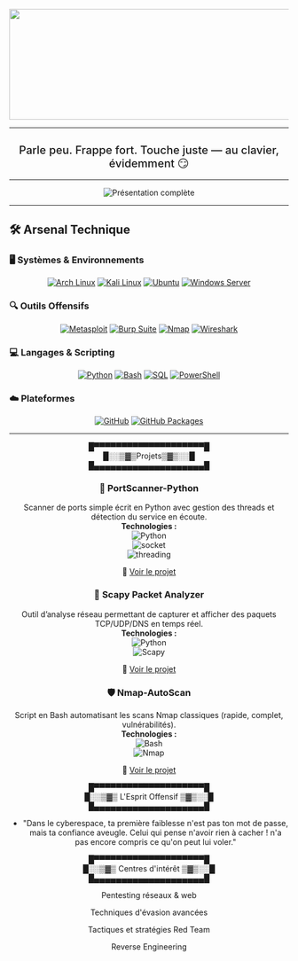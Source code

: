 <p align="center">
  <img src="Vidéo sans titre ‐ Réalisée avec Clipchamp.gif" width="800" height="200" />
</p>

---

<div align="center">
  <h2 style="font-size: 20px; font-weight: 500;">
    Parle peu. Frappe fort. Touche juste — au clavier, évidemment 😏
  </h2>
</div>

---



<p align="center">
  <img src="https://readme-typing-svg.herokuapp.com/?font=Consolas&size=30&duration=2500&pause=1500&color=FF0000&background=000000&center=true&vCenter=true&width=1050&height=150&lines=Salut+👋,+je+suis+Ilyass+Moussa;🎓+CYBERSÉCURITÉ+%7C+ÉTUDIANT+ORIENTÉ+OFFENSIF+%26+RED+TEAM" alt="Présentation complète" />
</p>


---


## 🛠️ Arsenal Technique

### 🖥️ Systèmes & Environnements
<div align="center">
  <a href="https://archlinux.org/" target="_blank"><img src="https://img.shields.io/badge/Arch_Linux-1793D1?style=for-the-badge&logo=arch-linux&logoColor=white" alt="Arch Linux"/></a>
  <a href="https://www.kali.org/" target="_blank"><img src="https://img.shields.io/badge/Kali_Linux-557C94?style=for-the-badge&logo=kali-linux&logoColor=white" alt="Kali Linux"/></a>
  <a href="https://ubuntu.com/" target="_blank"><img src="https://img.shields.io/badge/Ubuntu-E95420?style=for-the-badge&logo=ubuntu&logoColor=white" alt="Ubuntu"/></a>
  <a href="https://www.microsoft.com/windows/server" target="_blank"><img src="https://img.shields.io/badge/Windows_Server-0078D6?style=for-the-badge&logo=windows&logoColor=white" alt="Windows Server"/></a>
</div>

### 🔍 Outils Offensifs
<div align="center">
  <a href="https://www.metasploit.com/" target="_blank"><img src="https://img.shields.io/badge/Metasploit-FF0000?style=for-the-badge&logo=metasploit&logoColor=white" alt="Metasploit"/></a>
  <a href="https://portswigger.net/burp" target="_blank"><img src="https://img.shields.io/badge/Burp_Suite-F47C20?style=for-the-badge&logo=burp-suite&logoColor=white" alt="Burp Suite"/></a>
  <a href="https://nmap.org/" target="_blank"><img src="https://img.shields.io/badge/Nmap-4F5D95?style=for-the-badge&logo=nmap&logoColor=white" alt="Nmap"/></a>
  <a href="https://www.wireshark.org/" target="_blank"><img src="https://img.shields.io/badge/Wireshark-1679A7?style=for-the-badge&logo=wireshark&logoColor=white" alt="Wireshark"/></a>
</div>

### 💻 Langages & Scripting
<div align="center">
  <a href="https://www.python.org/" target="_blank"><img src="https://img.shields.io/badge/Python-3776AB?style=for-the-badge&logo=python&logoColor=white" alt="Python"/></a>
  <a href="https://www.gnu.org/software/bash/" target="_blank"><img src="https://img.shields.io/badge/Bash-4EAA25?style=for-the-badge&logo=gnu-bash&logoColor=white" alt="Bash"/></a>
  <a href="https://www.mysql.com/" target="_blank"><img src="https://img.shields.io/badge/SQL-4479A1?style=for-the-badge&logo=mysql&logoColor=white" alt="SQL"/></a>
  <a href="https://docs.microsoft.com/powershell/" target="_blank"><img src="https://img.shields.io/badge/PowerShell-5391FE?style=for-the-badge&logo=powershell&logoColor=white" alt="PowerShell"/></a>
</div>

### ☁️ Plateformes
<div align="center">
  <a href="https://github.com/" target="_blank"><img src="https://img.shields.io/badge/GitHub-181717?style=for-the-badge&logo=github&logoColor=white&labelColor=000000&color=00FF00" alt="GitHub"/></a>
  <a href="https://github.com/features/packages" target="_blank"><img src="https://img.shields.io/badge/GitHub_Packages-181717?style=for-the-badge&logo=github&logoColor=white&labelColor=000000&color=FFD700" alt="GitHub Packages"/></a>
</div>

---



<div align="center">

█▀▀▀▀▀▀▀▀▀▀▀▀▀▀▀▀▀▀▀▀█  
█░░▒▓▒Projets▒▓▒░░█  
█▄▄▄▄▄▄▄▄▄▄▄▄▄▄▄▄▄▄▄▄█


### 🔎 PortScanner-Python  
Scanner de ports simple écrit en Python avec gestion des threads et détection du service en écoute.  
**Technologies :**  
![Python](https://img.shields.io/badge/Python-3776AB)     
![socket](https://img.shields.io/badge/socket-5C94FB)     
![threading](https://img.shields.io/badge/threading-4B8F75)  

🔗 [Voir le projet](https://github.com/ilyass-moussa/PortScanner-Python)

### 📡 Scapy Packet Analyzer  
Outil d’analyse réseau permettant de capturer et afficher des paquets TCP/UDP/DNS en temps réel.  
**Technologies :**  
![Python](https://img.shields.io/badge/Python-3776AB)     
![Scapy](https://img.shields.io/badge/Scapy-3A8FCD)  

🔗 [Voir le projet](https://github.com/ilyass-moussa/Scapy-Packet-Analyzer)

### 🛡️ Nmap-AutoScan  
Script en Bash automatisant les scans Nmap classiques (rapide, complet, vulnérabilités).  
**Technologies :**  
![Bash](https://img.shields.io/badge/Bash-4EAA25)     
![Nmap](https://img.shields.io/badge/Nmap-4F5D95)  

🔗 [Voir le projet](https://github.com/ilyass-moussa/Nmap-AutoScan)


█▀▀▀▀▀▀▀▀▀▀▀▀▀▀▀▀▀▀▀▀█  
█░░▒▓▒  L'Esprit Offensif ▒▓▒░░█  
█▄▄▄▄▄▄▄▄▄▄▄▄▄▄▄▄▄▄▄▄█


+ "Dans le cyberespace, ta première faiblesse n'est pas ton mot de passe,
  mais ta confiance aveugle. Celui qui pense n'avoir rien à cacher
! n'a pas encore compris ce qu'on peut lui voler."

█▀▀▀▀▀▀▀▀▀▀▀▀▀▀▀▀▀▀▀▀█  
█░░▒▓▒  Centres d'intérêt   ▒▓▒░░█  
█▄▄▄▄▄▄▄▄▄▄▄▄▄▄▄▄▄▄▄▄█  

Pentesting réseaux & web

Techniques d'évasion avancées

Tactiques et stratégies Red Team  

Reverse Engineering

</div> 

